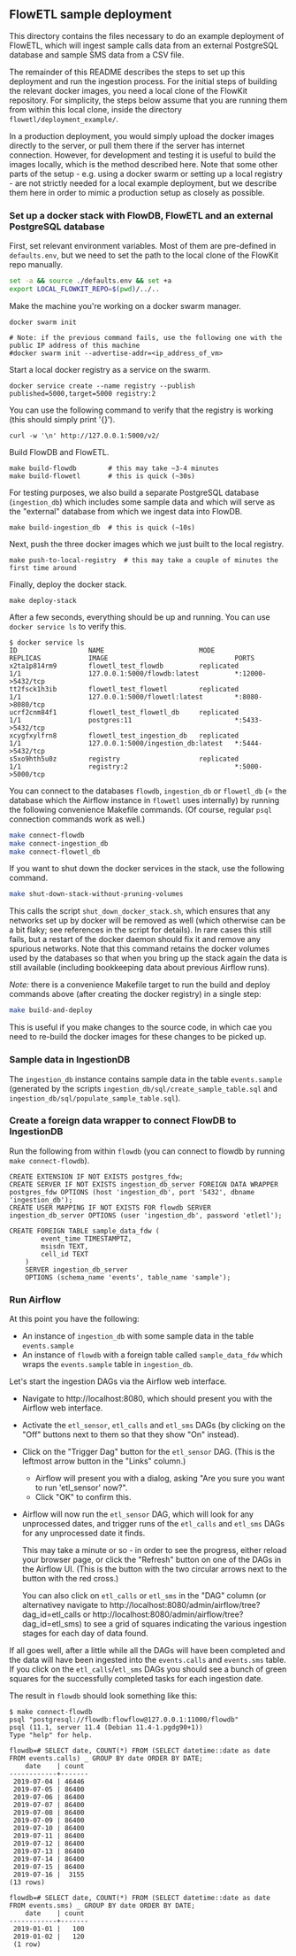 ## FlowETL sample deployment

This directory contains the files necessary to do an example deployment of FlowETL,
which will ingest sample calls data from an external PostgreSQL database and sample
SMS data from a CSV file.

The remainder of this README describes the steps to set up this deployment and run
the ingestion process. For the initial steps of building the relevant docker images,
you need a local clone of the FlowKit repository. For simplicity, the steps below
assume that you are running them from within this local clone, inside the
directory `flowetl/deployment_example/`.

In a production deployment, you would simply upload the docker images directly to the
server, or pull them there if the server has internet connection. However, for development
and testing it is useful to build the images locally, which is the method described here.
Note that some other parts of the setup - e.g. using a docker swarm or setting up a
local registry - are not strictly needed for a local example deployment, but we describe
them here in order to mimic a production setup as closely as possible.


### Set up a docker stack with FlowDB, FlowETL and an external PostgreSQL database

First, set relevant environment variables. Most of them are pre-defined in `defaults.env`,
but we need to set the path to the local clone of the FlowKit repo manually.

```bash
set -a && source ./defaults.env && set +a
export LOCAL_FLOWKIT_REPO=$(pwd)/../..
```

Make the machine you're working on a docker swarm manager.
```
docker swarm init

# Note: if the previous command fails, use the following one with the public IP address of this machine
#docker swarm init --advertise-addr=<ip_address_of_vm>
```

Start a local docker registry as a service on the swarm.
```
docker service create --name registry --publish published=5000,target=5000 registry:2
```

You can use the following command to verify that the registry is working (this should simply print '{}').
```
curl -w '\n' http://127.0.0.1:5000/v2/
```

Build FlowDB and FlowETL.
```
make build-flowdb        # this may take ~3-4 minutes
make build-flowetl       # this is quick (~30s)
```

For testing purposes, we also build a separate PostgreSQL database (`ingestion_db`)
which includes some sample data and which will serve as the "external" database
from which we ingest data into FlowDB.
```
make build-ingestion_db  # this is quick (~10s)
```

Next, push the three docker images which we just built to the local registry.
```
make push-to-local-registry  # this may take a couple of minutes the first time around
```

Finally, deploy the docker stack.
```
make deploy-stack
```

After a few seconds, everything should be up and running.
You can use `docker service ls` to verify this.
```
$ docker service ls
ID                  NAME                        MODE                REPLICAS            IMAGE                                PORTS
x2ta1p814rm9        flowetl_test_flowdb         replicated          1/1                 127.0.0.1:5000/flowdb:latest         *:12000->5432/tcp
tt2fsck1h3ib        flowetl_test_flowetl        replicated          1/1                 127.0.0.1:5000/flowetl:latest        *:8080->8080/tcp
ucrf2cnm84f1        flowetl_test_flowetl_db     replicated          1/1                 postgres:11                          *:5433->5432/tcp
xcygfxylfrn8        flowetl_test_ingestion_db   replicated          1/1                 127.0.0.1:5000/ingestion_db:latest   *:5444->5432/tcp
s5xo9hth5u0z        registry                    replicated          1/1                 registry:2                           *:5000->5000/tcp
```

You can connect to the databases `flowdb`, `ingestion_db` or `flowetl_db` (= the database
which the Airflow instance in `flowetl` uses internally) by running the following convenience
Makefile commands. (Of course, regular `psql` connection commands work as well.)
```bash
make connect-flowdb
make connect-ingestion_db
make connect-flowetl_db
```

If you want to shut down the docker services in the stack, use the following command.
```bash
make shut-down-stack-without-pruning-volumes
```
This calls the script `shut_down_docker_stack.sh`, which ensures that any networks set up by docker
will be removed as well (which otherwise can be a bit flaky; see references in the script for details).
In rare cases this still fails, but a restart of the docker daemon should fix it and remove any
spurious networks. Note that this command retains the docker volumes used by the databases so that
when you bring up the stack again the data is still available (including bookkeeping data about
previous Airflow runs).


_Note:_ there is a convenience Makefile target to run the build and deploy commands above (after creating
the docker registry) in a single step:
```bash
make build-and-deploy
```
This is useful if you make changes to the source code, in which cae you need to re-build the docker images
for these changes to be picked up.


### Sample data in IngestionDB

The `ingestion_db` instance contains sample data in the table `events.sample` (generated by the
scripts `ingestion_db/sql/create_sample_table.sql` and `ingestion_db/sql/populate_sample_table.sql`).


### Create a foreign data wrapper to connect FlowDB to IngestionDB

Run the following from within `flowdb` (you can connect to flowdb by running `make connect-flowdb`).
```
CREATE EXTENSION IF NOT EXISTS postgres_fdw;
CREATE SERVER IF NOT EXISTS ingestion_db_server FOREIGN DATA WRAPPER postgres_fdw OPTIONS (host 'ingestion_db', port '5432', dbname 'ingestion_db');
CREATE USER MAPPING IF NOT EXISTS FOR flowdb SERVER ingestion_db_server OPTIONS (user 'ingestion_db', password 'etletl');

CREATE FOREIGN TABLE sample_data_fdw (
        event_time TIMESTAMPTZ,
        msisdn TEXT,
        cell_id TEXT
    )
    SERVER ingestion_db_server
    OPTIONS (schema_name 'events', table_name 'sample');
```


### Run Airflow

At this point you have the following:

- An instance of `ingestion_db` with some sample data in the table `events.sample`
- An instance of `flowdb` with a foreign table called `sample_data_fdw` which wraps the `events.sample` table in `ingestion_db`.


Let's start the ingestion DAGs via the Airflow web interface.

- Navigate to http://localhost:8080, which should present you with the Airflow web interface.
- Activate the `etl_sensor`, `etl_calls` and `etl_sms` DAGs (by clicking on the "Off" buttons next to them so that they show "On" instead).
- Click on the "Trigger Dag" button for the `etl_sensor` DAG. (This is the leftmost arrow button in the "Links" column.)
   - Airflow will present you with a dialog, asking "Are you sure you want to run 'etl_sensor' now?".
   - Click "OK" to confirm this.
- Airflow will now run the `etl_sensor` DAG, which will look for any unprocessed dates,
  and trigger runs of the `etl_calls` and `etl_sms` DAGs for any unprocessed date it finds.
  
  This may take a minute or so - in order to see the progress, either reload your browser
  page, or click the "Refresh" button on one of the DAGs in the Airflow UI. (This is the
  button with the two circular arrows next to the button with the red cross.)

  You can also click on `etl_calls` or `etl_sms` in the "DAG" column (or alternativey navigate
  to http://localhost:8080/admin/airflow/tree?dag_id=etl_calls or http://localhost:8080/admin/airflow/tree?dag_id=etl_sms)
  to see a grid of squares indicating the various ingestion stages for each day of data found.

If all goes well, after a little while all the DAGs will have been completed and the data
will have been ingested into the `events.calls` and `events.sms` table. If you click on the
`etl_calls`/`etl_sms` DAGs you should see a bunch of green squares for the successfully
completed tasks for each ingestion date.

The result in `flowdb` should look something like this:
```
$ make connect-flowdb
psql "postgresql://flowdb:flowflow@127.0.0.1:11000/flowdb"
psql (11.1, server 11.4 (Debian 11.4-1.pgdg90+1))
Type "help" for help.

flowdb=# SELECT date, COUNT(*) FROM (SELECT datetime::date as date FROM events.calls) _ GROUP BY date ORDER BY DATE;
    date    | count
------------+-------
 2019-07-04 | 46446
 2019-07-05 | 86400
 2019-07-06 | 86400
 2019-07-07 | 86400
 2019-07-08 | 86400
 2019-07-09 | 86400
 2019-07-10 | 86400
 2019-07-11 | 86400
 2019-07-12 | 86400
 2019-07-13 | 86400
 2019-07-14 | 86400
 2019-07-15 | 86400
 2019-07-16 |  3155
(13 rows)

flowdb=# SELECT date, COUNT(*) FROM (SELECT datetime::date as date FROM events.sms) _ GROUP BY date ORDER BY DATE;
    date    | count
------------+-------
 2019-01-01 |   100
 2019-01-02 |   120
 (1 row)
```
